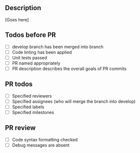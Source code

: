 
## Description

[Goes here]

## Todos before PR

- [ ] develop branch has been merged into branch
- [ ] Code linting has been applied
- [ ] Unit tests passed
- [ ] PR named appropriately
- [ ] PR description describes the overall goals of PR commits

## PR todos

- [ ] Specified reviewers
- [ ] Specified assignees (who will merge the branch into develop)
- [ ] Specified labels
- [ ] Specified milestones

## PR review

- [ ] Code syntax formatting checked
- [ ] Debug messages are absent
